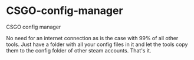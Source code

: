 # CSGO-config-manager
CSGO config manager

No need for an internet connection as is the case with 99% of all other tools.
Just have a folder with all your config files in it and let the tools copy them to the config folder of other steam accounts.
That's it.
